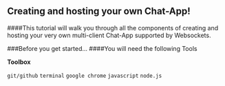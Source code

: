 Creating and hosting your own Chat-App!
----------
####This tutorial will walk you through all the components of creating and hosting your very own multi-client Chat-App supported by Websockets.

###Before you get started...
####You will need the following Tools

**Toolbox**

`git/github`
`terminal`
`google chrome`
`javascript`
`node.js`

